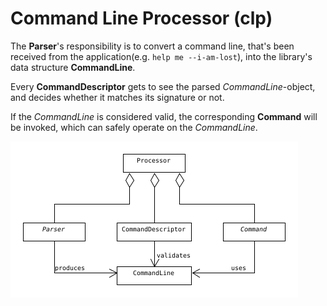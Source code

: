 # Command Line Processor (clp)

The **Parser**'s responsibility is to convert a command line, that's been received from the application(e.g. `help me --i-am-lost`), into the library's data structure **CommandLine**.

Every **CommandDescriptor** gets to see the parsed *CommandLine*-object, and decides whether it matches its signature or not.

If the *CommandLine* is considered valid, the corresponding **Command** will be invoked, which can safely operate on the *CommandLine*.

![](top-level-classes.png)